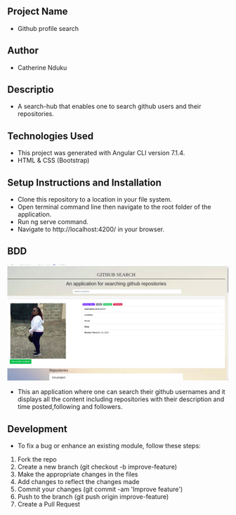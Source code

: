 ## Project Name
- Github profile search
## Author
- Catherine Nduku
## Descriptio
- A search-hub that enables one  to search github users and their repositories.

## Technologies Used
- This project was generated with Angular CLI version 7.1.4.
- HTML & CSS (Bootstrap)
## Setup Instructions and Installation
- Clone this repository to a location in your file system.
- Open terminal command line then navigate to the root folder of the application.
- Run ng serve command.
- Navigate to http://localhost:4200/ in your browser.

## BDD
<img src="src/assets/gs.png">

- This an application where one can search their github usernames and it displays all the content including repositories with their description and time posted,following and followers.

## Development

- To fix a bug or enhance an existing module, follow these steps:

1. Fork the repo
2. Create a new branch (git checkout -b improve-feature)
3. Make the appropriate changes in the files
4. Add changes to reflect the changes made
5. Commit your changes (git commit -am 'Improve feature')
6. Push to the branch (git push origin improve-feature)
7. Create a Pull Request



